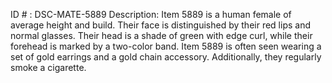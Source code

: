 ID # : DSC-MATE-5889
Description: Item 5889 is a human female of average height and build. Their face is distinguished by their red lips and normal glasses. Their head is a shade of green with edge curl, while their forehead is marked by a two-color band. Item 5889 is often seen wearing a set of gold earrings and a gold chain accessory. Additionally, they regularly smoke a cigarette.